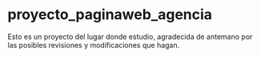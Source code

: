 # proyecto_paginaweb_agencia
Esto es un proyecto del lugar donde estudio, agradecida de antemano por las posibles revisiones y modificaciones que hagan.
